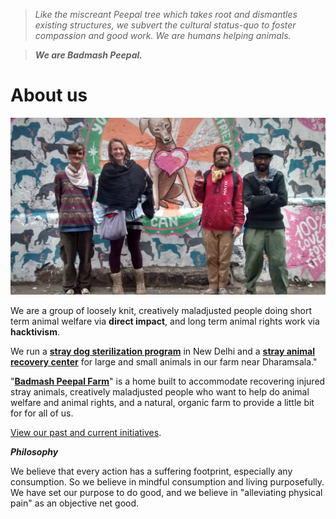 <!--
Title: About us
-->

><i>Like the miscreant Peepal tree which takes root and dismantles existing structures, we subvert the cultural status-quo to foster compassion and good work. We are humans helping animals.</i>

>****<i>We are Badmash Peepal.</i>****

About us
==========

![](/markdown/E-COVER-WEBSITE.jpg)

We are a group of loosely knit, creatively maladjusted people doing short term animal welfare via **direct impact**, and long term animal rights work via **hacktivism**. 

We run a **[stray dog sterilization program](/?p=abc-cooperative)** in New Delhi and a **[stray animal recovery center](/?p=farm#animals)** for large and small animals in our farm near Dharamsala." 

"**[Badmash Peepal Farm]( /?p=farm)**" is a home built to accommodate recovering injured stray animals, creatively maladjusted people who want to help do animal welfare and animal rights, and a natural, organic farm to provide a little bit for for all of us.

[View our past and current initiatives](/?p=projects).

***Philosophy***

We believe that every action has a suffering footprint, especially any consumption. So we believe in mindful consumption and living purposefully. We have set our purpose to do good, and we believe in "alleviating physical pain" as an objective net good.

<!--
History
-->
